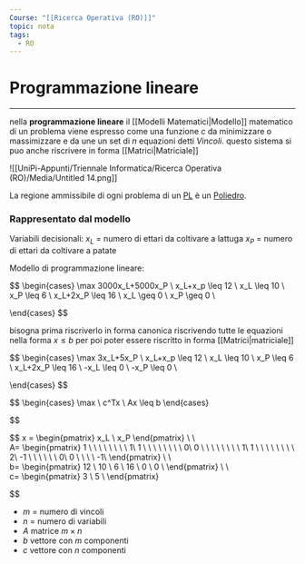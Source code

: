 ```yaml
---
Course: "[[Ricerca Operativa (RO)]]"
topic: nota
tags:
  - RO
---
```


# Programmazione lineare
---
nella **programmazione lineare** il [[Modelli Matematici|Modello]] matematico di un problema viene espresso come una funzione $c$ da minimizzare o massimizzare e da une un set di $n$ equazioni detti _Vincoli_. questo sistema si puo anche riscrivere in forma [[Matrici|Matriciale]]

![[UniPi-Appunti/Triennale Informatica/Ricerca Operativa (RO)/Media/Untitled 14.png]]

La regione ammissibile di ogni problema di un [PL](app://obsidian.md/Programmazione%20lineare) è un [Poliedro](app://obsidian.md/Poliedro).

### Rappresentato dal modello

Variabili decisionali:
$x_L$ = numero di ettari da coltivare a lattuga
$x_P$ = numero di ettari da coltivare a patate

Modello di programmazione lineare:

$$
\begin{cases}
\max 3000x_L+5000x_P \\
x_L+x_p \leq 12 \\
x_L \leq 10 \\
x_P \leq 6 \\
x_L+2x_P \leq 16 \\
x_L \geq 0 \\
x_P \geq 0 \\

\end{cases}
$$

bisogna prima riscriverlo in forma canonica riscrivendo tutte le equazioni nella forma $x \leq b$ per poi poter essere riscritto in forma [[Matrici|matriciale]]

$$
\begin{cases}
\max 3x_L+5x_P \\
x_L+x_p \leq 12 \\
x_L \leq 10 \\
x_P \leq 6 \\
x_L+2x_P \leq 16 \\
-x_L \leq 0 \\
-x_P \leq 0 \\

\end{cases}
$$

$$
\begin{cases}
\max \ c^Tx \\
Ax \leq b
\end{cases}

$$

$$
x =
\begin{pmatrix}
x_L \\
 x_P
\end{pmatrix}
\ \ \
A=
\begin{pmatrix}
1 \ \ \ \ \ \ \ \ 1\\
1 \ \ \ \ \ \ \ \ 0\\
0 \ \ \ \ \ \ \ \ 1\\
1 \ \ \ \ \ \ \ \ 2\\
-1 \ \ \ \ \ \ 0\\
0 \ \ \ \ -1\\
\end{pmatrix}
\ \ \
b=
\begin{pmatrix}
12 \\
10 \\
6 \\
16 \\
0 \\
0 \\
\end{pmatrix}
\ \ \
c=
\begin{pmatrix}
3 \\
5 \\
\end{pmatrix}

$$

- $m$ = numero di vincoli
- $n$ = numero di variabili
- $A$ matrice $m \times n$
- $b$ vettore con $m$ componenti
- $c$ vettore con $n$ componenti

